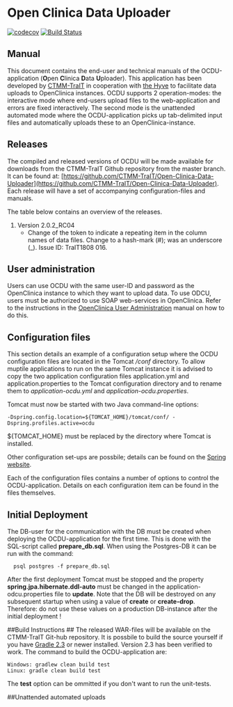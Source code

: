 # Open Clinica Data Uploader
[![codecov](https://codecov.io/gh/thehyve/Open-Clinica-Data-Uploader/branch/master/graph/badge.svg)](https://codecov.io/gh/thehyve/Open-Clinica-Data-Uploader)
[![Build Status](https://travis-ci.org/thehyve/Open-Clinica-Data-Uploader.svg?branch=master)](https://travis-ci.org/thehyve/Open-Clinica-Data-Uploader)

## Manual
This document contains the end-user and technical manuals of the OCDU-application (**O**pen **C**linica **D**ata **U**ploader). This application has been developed by [CTMM-TraIT](http://www.ctmm-trait.nl/) in cooperation with [the Hyve](http://http://thehyve.nl/) to facilitate data uploads to OpenClinica instances. OCDU supports 2 operation-modes: the interactive mode where end-users upload files to the web-application and errors are fixed interactively. The second mode is the unattended automated mode where the OCDU-application picks up tab-delimited input files and automatically uploads these to an OpenClinica-instance. 

## Releases
The compiled and released versions of OCDU will be made available for downloads from the CTMM-TraIT Github repository from the master branch. It can be found at: [https://github.com/CTMM-TraIT/Open-Clinica-Data-Uploader](https://github.com/CTMM-TraIT/Open-Clinica-Data-Uploader). Each release will have a set of accompanying configuration-files and manuals.

The table below contains an overview of the releases.
1. Version 2.0.2_RC04
	- Change of the token to indicate a repeating item in the column names of data files. Change to a hash-mark (#); was an underscore (_). Issue ID: TraIT1808 016.


## User administration
Users can use OCDU with the same user-ID and password as the OpenClinica instance to which they want to upload data. To use ODCU, users must be authorized to use SOAP web-services in OpenClinica. Refer to the instructions in the [OpenClinica User Administration](https://docs.openclinica.com/3.1/administer-users#content-title-2979) manual on how to do this.

## Configuration files
This section details an example of a configuration setup where the OCDU configuration files are located in the Tomcat */conf* directory. To allow muptile applications to run on the same Tomcat instance it is advised to copy the two application configuration files application.yml and application.properties to the Tomcat configuration directory and to rename them to *application-ocdu.yml* and *application-ocdu.properties*.

Tomcat must now be started with two Java command-line options:

	-Dspring.config.location=${TOMCAT_HOME}/tomcat/conf/ -Dspring.profiles.active=ocdu

${TOMCAT_HOME} must be replaced by the directory where Tomcat is installed. 

Other configuration set-ups are possbile; details can be found on the [Spring website](http://docs.spring.io/spring-boot/docs/current/reference/html/howto-properties-and-configuration.html). 


Each of the configuration files contains a number of options to control the OCDU-application. Details on each configuration item can be found in the files themselves.

## Initial Deployment
The DB-user for the communication with the DB must be created when deploying the OCDU-application for the first time. This is done with the SQL-script called **prepare_db.sql**. When using the Postgres-DB it can be run with the command:
```
  psql postgres -f prepare_db.sql
```
After the first deployment Tomcat must be stopped and the property **spring.jpa.hibernate.ddl-auto** must be changed in the application-odcu.properties file to **update**. Note that the DB will be destroyed on any subsequent startup when using a value of **create** or **create-drop**. Therefore: do not use these values on a production DB-instance after the initial deployment !


##Build Instructions ##
The released WAR-files will be available on the CTMM-TraIT Git-hub repository. It is possbile to build the source yourself if you have [Gradle 2.3](https://gradle.org/) or newer installed. Version 2.3 has been verified to work. The command to build the OCDU-application are:
```
Windows: gradlew clean build test
Linux: gradle clean build test
```
The **test** option can be ommitted if you don't want to run the unit-tests.

##Unattended automated uploads
